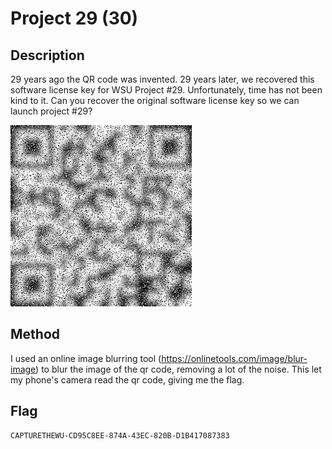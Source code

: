 # Project 29 (30)

## Description

29 years ago the QR code was invented. 29 years later, we recovered this software license key for WSU Project #29. Unfortunately, time has not been kind to it. Can you recover the original software license key so we can launch project #29?

![project29_license.png](ChallengeFiles/project29_license.png)

## Method
I used an online image blurring tool (https://onlinetools.com/image/blur-image) to blur the image of the qr code, removing a lot of the noise. This let my phone's camera read the qr code, giving me the flag.

## Flag
```
CAPTURETHEWU-CD95C8EE-874A-43EC-820B-D1B417087383
```